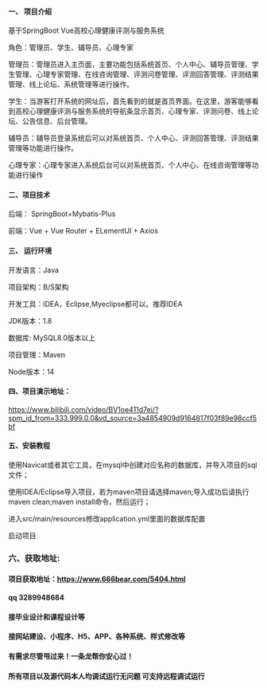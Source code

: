 

#### 一、 项目介绍
基于SpringBoot Vue高校心理健康评测与服务系统

角色：管理员、学生、辅导员、心理专家

管理员：管理员进入主页面，主要功能包括系统首页、个人中心、辅导员管理、学生管理、心理专家管理、在线咨询管理、评测问卷管理、评测回答管理、评测结果管理、线上论坛、系统管理等进行操作。

学生：当游客打开系统的网址后，首先看到的就是首页界面。在这里，游客能够看到高校心理健康评测与服务系统的导航条显示首页、心理专家、评测问卷、线上论坛、公告信息、后台管理。

辅导员：辅导员登录系统后可以对系统首页、个人中心、评测回答管理、评测结果管理等功能进行操作。

心理专家：心理专家进入系统后台可以对系统首页、个人中心、在线咨询管理等功能进行操作
#### 二、项目技术
后端： SpringBoot+Mybatis-Plus

前端：Vue + Vue Router + ELementUI + Axios

#### 三、 运行环境
开发语言：Java

项目架构：B/S架构

开发工具：IDEA，Eclipse,Myeclipse都可以。推荐IDEA

JDK版本：1.8

数据库: MySQL8.0版本以上

项目管理：Maven

Node版本：14

#### 四、项目演示地址：

https://www.bilibili.com/video/BV1oe411d7ei/?spm_id_from=333.999.0.0&vd_source=3a4854909d9164817f03f89e98ccf5bf

#### 五、安装教程
使用Navicat或者其它工具，在mysql中创建对应名称的数据库，并导入项目的sql文件；

使用IDEA/Eclipse导入项目，若为maven项目请选择maven;导入成功后请执行maven clean;maven install命令，然后运行；

进入src/main/resources修改application.yml里面的数据库配置

启动项目


### 六、获取地址:
#### 项目获取地址：https://www.666bear.com/5404.html
#### qq 3289948684
#### 接毕业设计和课程设计等
#### 接网站建设、小程序、H5、APP、各种系统、样式修改等
#### 有需求尽管甩过来！一条龙帮你安心过！
#### 所有项目以及源代码本人均调试运行无问题 可支持远程调试运行




